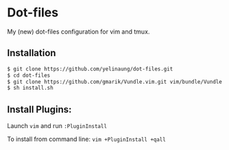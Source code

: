 Dot-files
===========
My (new) dot-files configuration for vim and tmux.


Installation
------------
```bash
$ git clone https://github.com/yelinaung/dot-files.git
$ cd dot-files
$ git clone https://github.com/gmarik/Vundle.vim.git vim/bundle/Vundle.vim
$ sh install.sh
```

Install Plugins:
---------------

Launch `vim` and run `:PluginInstall`

To install from command line: `vim +PluginInstall +qall`

